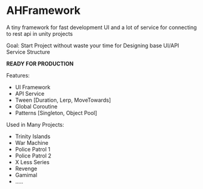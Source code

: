 # AHFramework
A tiny framework for fast development UI and a lot of service for connecting to rest api in unity projects

Goal: Start Project without waste your time for Designing base UI/API Service Structure

**READY FOR PRODUCTION**


Features: 

- UI Framework
- API Service
- Tween [Duration, Lerp, MoveTowards]
- Global Coroutine
- Patterns [Singleton, Object Pool]


Used in Many Projects: 

- Trinity Islands
- War Machine
- Police Patrol 1
- Police Patrol 2
- X Less Series
- Revenge 
- Gamimal
- .....
